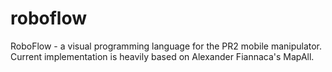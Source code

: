 # roboflow
RoboFlow - a visual programming language for the PR2 mobile manipulator.
Current implementation is heavily based on Alexander Fiannaca's MapAll.